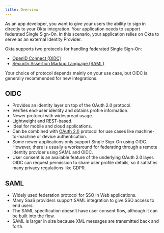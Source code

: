 ```yaml
---
title: Overview
---
```

As an app developer, you want to give your users the ability to sign in directly to your Okta integration. Your application needs to support federated Single Sign-On. In this scenario, your application relies on Okta to serve as an external Identity Provider.

Okta supports two protocols for handling federated Single Sign-On:

* [OpenID Connect (OIDC)](/docs/concepts/auth-overview/#openid-connect)
* [Security Assertion Markup Language (SAML)](/docs/concepts/saml/)

Your choice of protocol depends mainly on your use case, but OIDC is generally recommended for new integrations.

## OIDC

* Provides an identity layer on top of the OAuth 2.0 protocol.
* Verifies end-user identity and obtains profile information.
* Newer protocol with widespread usage.
* Lightweight and REST-based.
* Ideal for mobile and cloud applications.
* Can be combined with [OAuth 2.0](https://oauth.net/2/) protocol for use cases like machine-to-machine or device authentication.
* Some newer applications only support Single Sign-On using OIDC. However, there is usually a workaround for federating through a remote identity provider using SAML and OIDC.
* User consent is an available feature of the underlying OAuth 2.0 layer. OIDC can request permission to share user profile details, so it satisfies many privacy regulations like GDPR.

## SAML

* Widely used federation protocol for SSO in Web applications.
* Many SaaS providers support SAML integration to give SSO access to end users.
* The SAML specification doesn’t have user consent flow, although it can be built into the flow.
* SAML is larger in size because XML messages are transmitted back and forth.

<NextSectionLink/>
